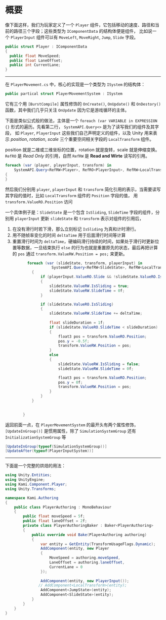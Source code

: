 # 概要

像下面这样，我们为玩家定义了一个 `Player` 组件，它包括移动的速度、路径和当前的路径三个字段；这些类型为 `IComponentData` 的结构体便是组件，
比如说一个 `PlayerInput` 组件可以有 `MoveLeft`, `MoveRight`, `Jump`, `Slide` 字段。

```cs
public struct Player : IComponentData
{
  public float MoveSpeed;
  public float LaneOffset; 
  public int CurrentLane;       
}
```

---

在 `PlayerMovement.cs` 中，核心的实现是一个类型为 `ISystem` 的结构体：
```cs
public partical struct PlayerMovementSystem : ISystem
```

它有三个用 `[BurstCompile]` 属性修饰的 `OnCreate()`, `OnUpdate()` 和 `OnDestory()` 函数，其中我们几乎只关注 `OnUpdate` 因为它是游戏循环的主体。

下面是类似公式般的做法，主体是一个 `foreach (var VARIABLE in EXPRESSION {}` 形式的遍历。先看第二行， `SystemAPI.Query<>` 是为了读写我们的组件及其字段，
如 `Player`, `PlayerInput` 这些我们自己声明定义的组件，以及 Unity 用来表示 *position*, *rotation*, *scale* 三个重要空间相关字段的 `LocalTransform` 组件。

position 就是二维或三维坐标的位置，rotation 就是旋转，scale 就是伸缩变换。`RefRO` 是 *Read Only* 的引用，自然 `RefRW` 是 **Read and Wirte** 读写的引用。

```cs
foreach (var (player, playerInput, transform) in 
    SystemAPI.Query<RefRW<Player>, RefRO<PlayerInput>, RefRW<LocalTransform>>())
{
}
```

然后我们分别用 `player`, `playerInput` 和 `transform` 简化引用的表示，当需要读写其字段的值时，比如 `LocalTransform` 组件的 `Position` 字段的值，
用 `transform.ValueRO.Position` 访问

一个具体例子是：`SlideState` 是一个包含 `IsSliding`, `SlideTime` 字段的组件，分别用 `playerInput` 更新 `slideState` 和 `transform` 表示对组件的引用后，
1. 在没有滑行时若下滑，那么立刻标记 `IsSliding` 为真和计时滑行。
2. 用不随帧率变化的时间 `deltaTime` 用于后面滑行时间等计算
3. 重置滑行时间为 `deltaTime`，硬编码滑行持续的时间，如果处于滑行时更新位置等数据，一旦结束执行 `else` 的行为也就是重置原先的状态，最后再把计算的 `pos` 通过 `transform.ValueRW.Position = pos;` 来更新。
```cs
          foreach (var (slideState, transform, playerInput) in
                     SystemAPI.Query<RefRW<SlideState>, RefRW<LocalTransform>, RefRW<PlayerInput>>())
            {
                if (playerInput.ValueRO.Slide && !slideState.ValueRO.IsSliding)
                {
                    slideState.ValueRW.IsSliding = true;
                    slideState.ValueRW.SlideTime = 0f;
                }

                if (slideState.ValueRO.IsSliding)
                {
                    slideState.ValueRW.SlideTime += deltaTime;
                    
                    float slideDuration = 1f;
                    if (slideState.ValueRO.SlideTime < slideDuration)
                    {
                        float3 pos = transform.ValueRO.Position;
                        pos.y = -0.5f;
                        transform.ValueRW.Position = pos;
                    }
                    else
                    {
                        slideState.ValueRW.IsSliding = false;
                        slideState.ValueRW.SlideTime = 0f;

                        float3 pos = transform.ValueRO.Position;
                        pos.y = 0f;
                        transform.ValueRW.Position = pos;
                    }
                }
            }
            
            
        }

```

返回前面一点，在 `PlayerMovementSystem` 的最开头有两个属性修饰，`[UpdateInGroup()]` 是惯用属性，除了 `SimulationSystemGroup` 还有 `InitializationSystemGroup` 等
```cs
[UpdateInGroup(typeof(SimulationSystemGroup))]
[UpdateAfter(typeof(PlayerInputSystem))]
```

---

下面是一个完整的烘焙的用法：

```cs
using Unity.Entities;
using UnityEngine;
using Kami.Component.Player;
using Unity.Transforms;

namespace Kami.Authoring
{
    public class PlayerAuthoring : MonoBehaviour
    {
        public float moveSpeed = 5f;
        public float laneOffset = 2f;
        private class PlayerAuthoringBaker : Baker<PlayerAuthoring>
        {
            public override void Bake(PlayerAuthoring authoring)
            {
                var entity = GetEntity(TransformUsageFlags.Dynamic);
                AddComponent(entity, new Player
                {
                    MoveSpeed = authoring.moveSpeed,
                    LaneOffset = authoring.laneOffset,
                    CurrentLane = 0
                });
                
                AddComponent(entity, new PlayerInput());
               // AddComponent<LocalTransform>(entity);
                AddComponent<JumpState>(entity);
                AddComponent<SlideState>(entity);
            }
        }
    }
}
```
